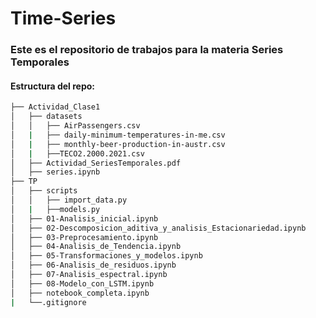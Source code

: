 # Time-Series
### Este es el repositorio de trabajos para la materia Series Temporales
#### Estructura del repo:

```bash
├── Actividad_Clase1
│   ├── datasets
│   │   ├── AirPassengers.csv
│   |   ├── daily-minimum-temperatures-in-me.csv
│   |   ├── monthly-beer-production-in-austr.csv
│   |   ├──TECO2.2000.2021.csv
│   ├── Actividad_SeriesTemporales.pdf
│   ├── series.ipynb
├── TP
│   ├── scripts
│   │   ├── import_data.py
│   |   ├──models.py
│   ├── 01-Analisis_inicial.ipynb
│   ├── 02-Descomposicion_aditiva_y_analisis_Estacionariedad.ipynb
│   ├── 03-Preprocesamiento.ipynb
│   ├── 04-Analisis_de_Tendencia.ipynb
│   ├── 05-Transformaciones_y_modelos.ipynb
│   ├── 06-Analisis_de_residuos.ipynb
│   ├── 07-Analisis_espectral.ipynb
│   ├── 08-Modelo_con_LSTM.ipynb
│   ├── notebook_completa.ipynb
|   └──.gitignore
```
